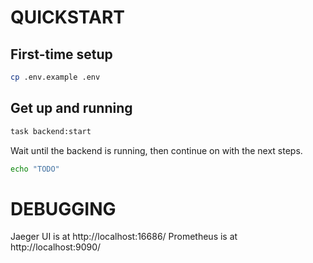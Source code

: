 # QUICKSTART

## First-time setup

```bash
cp .env.example .env
```

## Get up and running

```bash
task backend:start
```

Wait until the backend is running, then continue on with the next steps.

```bash
echo "TODO"
```

# DEBUGGING

Jaeger UI is at http://localhost:16686/
Prometheus is at http://localhost:9090/